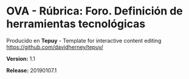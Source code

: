 # OVA - Rúbrica: Foro. Definición de herramientas tecnológicas

Producido en **Tepuy** - Template for interactive content editing
https://github.com/davidherney/tepuy/

**Version:** 1.1

**Release:** 20190107.1
